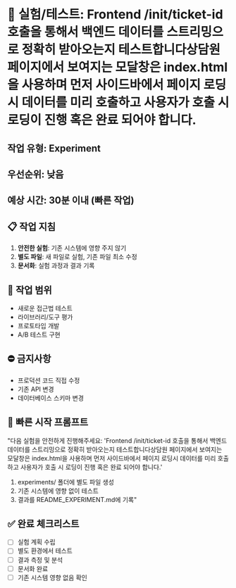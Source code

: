 # 🧪 실험/테스트: Frontend /init/ticket-id 호출을 통해서 백엔드 데이터를 스트리밍으로 정확히 받아오는지 테스트합니다상담원 페이지에서 보여지는 모달창은 index.html을 사용하며 먼저 사이드바에서 페이지 로딩시 데이터를 미리 호출하고 사용자가 호출 시 로딩이 진행 혹은 완료 되어야 합니다.

## 작업 유형: Experiment
## 우선순위: 낮음
## 예상 시간: 30분 이내 (빠른 작업)

## 📋 작업 지침
1. **안전한 실험**: 기존 시스템에 영향 주지 않기
2. **별도 파일**: 새 파일로 실험, 기존 파일 최소 수정
3. **문서화**: 실험 과정과 결과 기록

## 🎯 작업 범위
- 새로운 접근법 테스트
- 라이브러리/도구 평가
- 프로토타입 개발
- A/B 테스트 구현

## ⛔ 금지사항
- 프로덕션 코드 직접 수정
- 기존 API 변경
- 데이터베이스 스키마 변경

## 🚀 빠른 시작 프롬프트
"다음 실험을 안전하게 진행해주세요: 'Frontend /init/ticket-id 호출을 통해서 백엔드 데이터를 스트리밍으로 정확히 받아오는지 테스트합니다상담원 페이지에서 보여지는 모달창은 index.html을 사용하며 먼저 사이드바에서 페이지 로딩시 데이터를 미리 호출하고 사용자가 호출 시 로딩이 진행 혹은 완료 되어야 합니다.'
1. experiments/ 폴더에 별도 파일 생성
2. 기존 시스템에 영향 없이 테스트
3. 결과를 README_EXPERIMENT.md에 기록"

## ✅ 완료 체크리스트
- [ ] 실험 계획 수립
- [ ] 별도 환경에서 테스트
- [ ] 결과 측정 및 분석
- [ ] 문서화 완료
- [ ] 기존 시스템 영향 없음 확인
